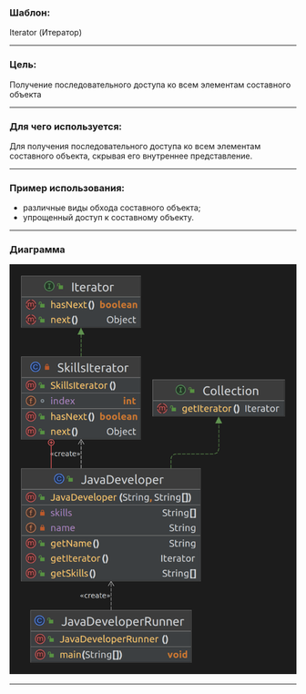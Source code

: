 ### Шаблон:

Iterator (Итератор)

----------------------------------------------------------------------------------------------------------------------
### Цель:

Получение последовательного доступа ко всем элементам составного объекта

----------------------------------------------------------------------------------------------------------------------
### Для чего используется:

Для получения последовательного доступа ко всем элементам составного объекта, скрывая его внутреннее
представление.

----------------------------------------------------------------------------------------------------------------------
### Пример использования:

- различные виды обхода составного объекта;
- упрощенный доступ к составному объекту.

----------------------------------------------------------------------------------------------------------------------
### Диаграмма

![iterator.png](..%2F..%2F..%2Fdiagrams%2Fiterator.png)

----------------------------------------------------------------------------------------------------------------------